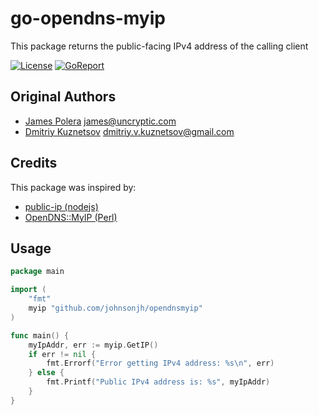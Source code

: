 # go-opendns-myip

This package returns the public-facing IPv4 address of the calling client

[![License](http://img.shields.io/badge/license-mit-blue.svg)](https://raw.githubusercontent.com/johnsonjh/opendnsmyip/master/LICENSE)
[![GoReport](https://goreportcard.com/badge/github.com/johnsonjh/opendnsmyip)](https://goreportcard.com/report/github.com/johnsonjh/opendnsmyip)


## Original Authors

* [James Polera](https://github.com/polera/publicip) <james@uncryptic.com>
* [Dmitriy Kuznetsov](https://github.com/Dikman/publicip) <dmitriy.v.kuznetsov@gmail.com>


## Credits

This package was inspired by:

* [public-ip (nodejs)](https://github.com/sindresorhus/public-ip/blob/master/index.js)
* [OpenDNS::MyIP (Perl)](https://metacpan.org/pod/OpenDNS::MyIP)


## Usage

```go
package main

import (
	"fmt"
	myip "github.com/johnsonjh/opendnsmyip"
)

func main() {
	myIpAddr, err := myip.GetIP()
	if err != nil {
		fmt.Errorf("Error getting IPv4 address: %s\n", err)
	} else {
		fmt.Printf("Public IPv4 address is: %s", myIpAddr)
	}
}
```

